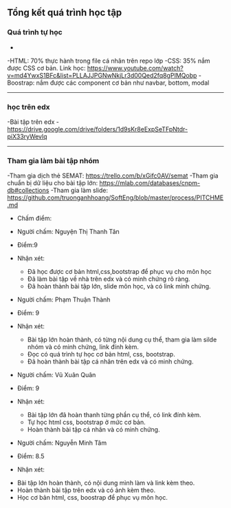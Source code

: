 ## Tổng kết quá trình học tập

### Quá trình tự học
-
-HTML: 70% thực hành trong file cá nhân trên repo lớp
-CSS: 35% nắm được CSS cơ bản. Link học: https://www.youtube.com/watch?v=md4YwxS1BFc&list=PLLAJJPGNwNkjLr3d00Qed2fq8gPIMQobp
-Boostrap: nắm được các component cơ bản như navbar, bottom, modal

---

### học trên edx
-Bài tập trên edx
-https://drive.google.com/drive/folders/1d9sKr8eExpSeTFpNtdr-piX33ryWevlq

---

### Tham gia làm bài tập nhóm

-Tham gia dịch thẻ SEMAT: https://trello.com/b/xGifc0AV/semat
-Tham gia chuẩn bị dữ liệu cho bài tập lớn: https://mlab.com/databases/cnpm-db#collections
-Tham gia làm slide: https://github.com/truonganhhoang/SoftEng/blob/master/process/PITCHME.md

* Chấm điểm:
- Người chấm: Nguyện Thị Thanh Tân
- Điểm:9
- Nhận xét:
  - Đã học được cơ bản html,css,bootstrap để phục vụ cho môn học
  - Đã làm bài tập về nhà trên edx và có minh chứng rõ ràng.
  - Đã hoàn thành bài tập lớn, slide môn học, và có link minh chứng.

- Người chấm: Phạm Thuận Thành
- Điểm: 9
- Nhận xét:
  + Bài tập lớn hoàn thành, có từng nội dung cụ thể, tham gia làm silde nhóm và có minh chứng, link đính kèm.
  + Đọc có quá trình tự học cơ bản html, css, bootstrap.
  + Đã hoàn thành bài tập cá nhân trên edx và có minh chứng.
  
- Người chấm: Vũ Xuân Quân
- Điểm: 9
- Nhận xét:
  + Bài tập lớn đã hoàn thanh từng phần cụ thể, có link đính kèm.
  + Tự học html css, bootstrap ở mức cơ bản.
  + Hoàn thành bài tập cá nhân và có minh chứng.

- Người chấm: Nguyễn Minh Tâm
 - Điểm: 8.5
 - Nhận xét:
  + Bài tập lớn hoàn thành, có nội dung mình làm và link kèm theo.
  + Hoàn thành bài tập trên edx và có ảnh kèm theo.
  + Học cơ bản html, css, boostrap để phục vụ môn học.
  

